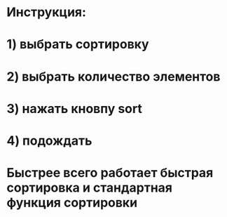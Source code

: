 # Инструкция:
# 1) выбрать сортировку
# 2) выбрать количество элементов
# 3) нажать кновпу sort
# 4) подождать
# Быстрее всего работает быстрая сортировка и стандартная функция сортировки
